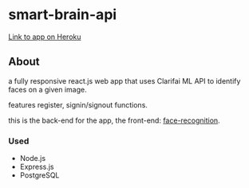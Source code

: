 # smart-brain-api

[Link to app on Heroku](https://smart-brain-eugene3231.herokuapp.com/)

## About
a fully responsive react.js web app that uses Clarifai ML API to identify faces on a given image.

features register, signin/signout functions.

this is the back-end for the app, the front-end: [face-recognition](https://github.com/eugene3231/face-recognition).
### Used
* Node.js
* Express.js
* PostgreSQL
